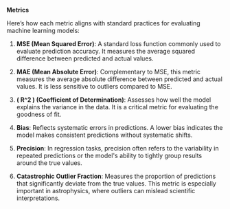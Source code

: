 
**Metrics**

Here’s how each metric aligns with standard practices for evaluating machine learning models:  

1. **MSE (Mean Squared Error)**: A standard loss function commonly used to evaluate prediction accuracy. It measures the average squared difference between predicted and actual values.

2. **MAE (Mean Absolute Error)**: Complementary to MSE, this metric measures the average absolute difference between predicted and actual values. It is less sensitive to outliers compared to MSE.

3. **\( R^2 \) (Coefficient of Determination)**: Assesses how well the model explains the variance in the data. It is a critical metric for evaluating the goodness of fit.

4. **Bias**: Reflects systematic errors in predictions. A lower bias indicates the model makes consistent predictions without systematic shifts.

5. **Precision**: In regression tasks, precision often refers to the variability in repeated predictions or the model's ability to tightly group results around the true values.

6. **Catastrophic Outlier Fraction**: Measures the proportion of predictions that significantly deviate from the true values. This metric is especially important in astrophysics, where outliers can mislead scientific interpretations.

